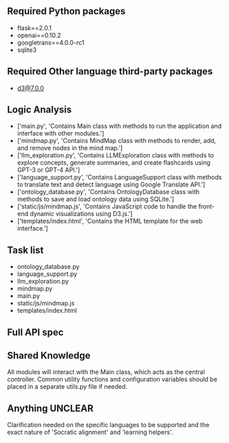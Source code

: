 ## Required Python packages

- flask==2.0.1
- openai==0.10.2
- googletrans==4.0.0-rc1
- sqlite3

## Required Other language third-party packages

- d3@7.0.0

## Logic Analysis

- ['main.py', 'Contains Main class with methods to run the application and interface with other modules.']
- ['mindmap.py', 'Contains MindMap class with methods to render, add, and remove nodes in the mind map.']
- ['llm_exploration.py', 'Contains LLMExploration class with methods to explore concepts, generate summaries, and create flashcards using GPT-3 or GPT-4 API.']
- ['language_support.py', 'Contains LanguageSupport class with methods to translate text and detect language using Google Translate API.']
- ['ontology_database.py', 'Contains OntologyDatabase class with methods to save and load ontology data using SQLite.']
- ['static/js/mindmap.js', 'Contains JavaScript code to handle the front-end dynamic visualizations using D3.js.']
- ['templates/index.html', 'Contains the HTML template for the web interface.']

## Task list

- ontology_database.py
- language_support.py
- llm_exploration.py
- mindmap.py
- main.py
- static/js/mindmap.js
- templates/index.html

## Full API spec



## Shared Knowledge

All modules will interact with the Main class, which acts as the central controller. Common utility functions and configuration variables should be placed in a separate utils.py file if needed.

## Anything UNCLEAR

Clarification needed on the specific languages to be supported and the exact nature of 'Socratic alignment' and 'learning helpers'.

